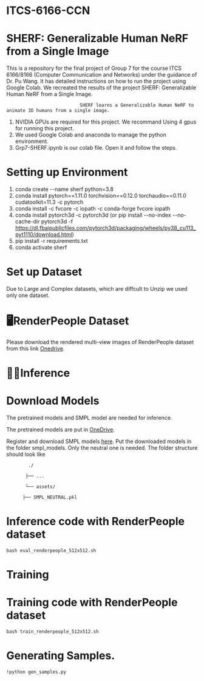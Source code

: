# ITCS-6166-CCN
# SHERF: Generalizable Human NeRF from a Single Image
This is a repository for the final project of Group 7 for the course ITCS 6166/8166 (Computer Communication and Networks) under the guidance of Dr. Pu Wang. It has detailed instructions on how to run the project using Google Colab. We recreated the results of the project SHERF: Generalizable Human NeRF from a Single Image.

                               SHERF learns a Generalizable Human NeRF to animate 3D humans from a single image.
1) NVIDIA GPUs are required for this project. We recommand Using 4 gpus for running this project.
2) We used Google Colab and anaconda to manage the python environment.
3) Grp7-SHERF.ipynb is our colab file. Open it and follow the steps.

# Setting up Environment
1)  conda create --name sherf python=3.8
2)   conda install pytorch==1.11.0 torchvision==0.12.0 torchaudio==0.11.0 cudatoolkit=11.3 -c pytorch
3)    conda install -c fvcore -c iopath -c conda-forge fvcore iopath
4)   conda install pytorch3d -c pytorch3d (or pip install --no-index --no-cache-dir pytorch3d -f https://dl.fbaipublicfiles.com/pytorch3d/packaging/wheels/py38_cu113_pyt1110/download.html)
5)   pip install -r requirements.txt
6)   conda activate sherf

# Set up Dataset
Due to Large and Complex datasets, which are diffcult to Unzip we used only one dataset.

# 🖥️RenderPeople Dataset

Please download the rendered multi-view images of RenderPeople dataset from this link [Onedrive](https://mycuhk-my.sharepoint.com/personal/1155098117_link_cuhk_edu_hk/_layouts/15/onedrive.aspx?id=%2Fpersonal%2F1155098117%5Flink%5Fcuhk%5Fedu%5Fhk%2FDocuments%2FICCV2023%5FSHERF%2FRenderPeople%5Frecon&ga=1).

# 🏃‍♀️Inference

# Download Models

The pretrained models and SMPL model are needed for inference.

The pretrained models are put in [OneDrive](https://mycuhk-my.sharepoint.com/personal/1155098117_link_cuhk_edu_hk/_layouts/15/onedrive.aspx?id=%2Fpersonal%2F1155098117%5Flink%5Fcuhk%5Fedu%5Fhk%2FDocuments%2FICCV2023%5FSHERF%2FSHERF%5Fcheckpoint%2Ezip&parent=%2Fpersonal%2F1155098117%5Flink%5Fcuhk%5Fedu%5Fhk%2FDocuments%2FICCV2023%5FSHERF&ga=1).

Register and download SMPL models [here](https://smpl.is.tue.mpg.de/). Put the downloaded models in the folder smpl_models. Only the neutral one is needed. The folder structure should look like
           
            ./

           ├── ...

           └── assets/

          ├── SMPL_NEUTRAL.pkl

# Inference code with RenderPeople dataset
    bash eval_renderpeople_512x512.sh

# Training
# Training code with RenderPeople dataset
    bash train_renderpeople_512x512.sh

# Generating Samples.
    !python gen_samples.py
